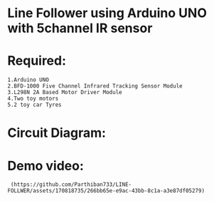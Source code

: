# Line Follower using Arduino UNO with 5channel IR sensor 

# Required:
    1.Arduino UNO 
    2.BFD-1000 Five Channel Infrared Tracking Sensor Module 
    3.L298N 2A Based Motor Driver Module
    4.Two toy motors
    5.2 toy car Tyres

# Circuit Diagram:


# Demo video:
     (https://github.com/Parthiban733/LINE-FOLLWER/assets/170818735/266bb65e-e9ac-43bb-8c1a-a3e87df05279)
